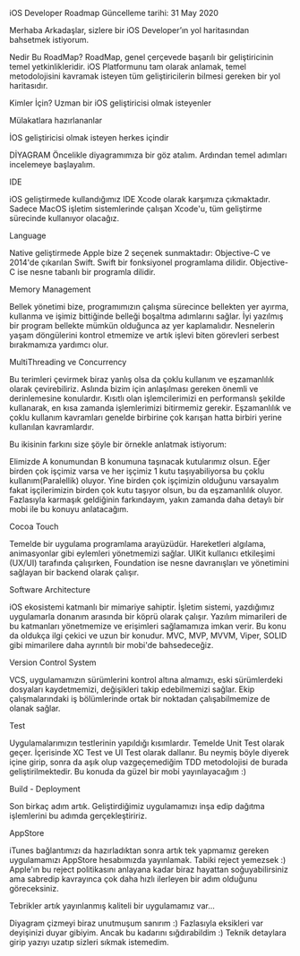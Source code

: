 iOS Developer Roadmap
Güncelleme tarihi: 31 May 2020

Merhaba Arkadaşlar, sizlere bir iOS Developer’ın yol haritasından bahsetmek istiyorum.


Nedir Bu RoadMap?
RoadMap, genel çerçevede başarılı bir geliştiricinin temel yetkinlikleridir. iOS Platformunu tam olarak anlamak, temel metodolojisini kavramak isteyen tüm geliştiricilerin bilmesi gereken bir yol haritasıdır.


Kimler İçin?
Uzman bir iOS geliştiricisi olmak isteyenler

Mülakatlara hazırlananlar

İOS geliştiricisi olmak isteyen herkes içindir


DİYAGRAM
Öncelikle diyagramımıza bir göz atalım. Ardından temel adımları incelemeye başlayalım.




IDE

iOS geliştirmede kullandığımız IDE Xcode olarak karşımıza çıkmaktadır. Sadece MacOS işletim sistemlerinde çalışan Xcode'u, tüm geliştirme sürecinde kullanıyor olacağız. 


Language

Native geliştirmede Apple bize 2 seçenek sunmaktadır: Objective-C ve 2014'de çıkarılan Swift. Swift bir fonksiyonel programlama dilidir. Objective-C ise nesne tabanlı bir programla dilidir.


Memory Management

Bellek yönetimi bize, programımızın çalışma sürecince bellekten yer ayırma, kullanma ve işimiz bittiğinde belleği boşaltma adımlarını sağlar. İyi yazılmış bir program bellekte mümkün olduğunca az yer kaplamalıdır. Nesnelerin yaşam döngülerini kontrol etmemize ve artık işlevi biten görevleri serbest bırakmamıza yardımcı olur. 


MultiThreading ve Concurrency

Bu terimleri çevirmek biraz yanlış olsa da çoklu kullanım ve eşzamanlılık olarak çevirebiliriz. Aslında bizim için anlaşılması gereken önemli ve derinlemesine konulardır. Kısıtlı olan işlemcilerimizi en performanslı şekilde kullanarak, en kısa zamanda işlemlerimizi bitirmemiz gerekir. Eşzamanlılık ve çoklu kullanım kavramları genelde birbirine çok karışan hatta birbiri yerine kullanılan kavramlardır. 


Bu ikisinin farkını size şöyle bir örnekle anlatmak istiyorum:

Elimizde A konumundan B konumuna taşınacak kutularımız olsun. Eğer birden çok işçimiz varsa ve her işçimiz 1 kutu taşıyabiliyorsa bu çoklu kullanım(Paralellik) oluyor. Yine birden çok işçimizin olduğunu varsayalım fakat işçilerimizin birden çok kutu taşıyor olsun, bu da eşzamanlılık oluyor. Fazlasıyla karmaşık geldiğinin farkındayım, yakın zamanda daha detaylı bir mobi ile bu konuyu anlatacağım.  


Cocoa Touch

Temelde bir uygulama programlama arayüzüdür. Hareketleri algılama, animasyonlar gibi eylemleri yönetmemizi sağlar. UIKit kullanıcı etkileşimi (UX/UI) tarafında çalışırken, Foundation ise nesne davranışları ve yönetimini sağlayan bir backend olarak çalışır. 


Software Architecture

iOS ekosistemi katmanlı bir mimariye sahiptir. İşletim sistemi, yazdığımız uygulamarla donanım arasında bir köprü olarak çalışır. Yazılım mimarileri de bu katmanları yönetmemize ve erişimleri sağlamamıza imkan verir. Bu konu da oldukça ilgi çekici ve uzun bir konudur. MVC, MVP, MVVM, Viper, SOLID gibi mimarilere daha ayrıntılı bir mobi'de bahsedeceğiz. 


Version Control System 

VCS, uygulamamızın sürümlerini kontrol altına almamızı, eski sürümlerdeki dosyaları kaydetmemizi, değişikleri takip edebilmemizi sağlar. Ekip çalışmalarındaki iş bölümlerinde ortak bir noktadan çalışabilmemize de olanak sağlar. 


Test

Uygulamalarımızın testlerinin yapıldığı kısımlardır. Temelde Unit Test olarak geçer. İçerisinde XC Test ve UI Test olarak dallanır. Bu neymiş böyle diyerek içine girip, sonra da aşık olup vazgeçemediğim TDD metodolojisi de burada geliştirilmektedir. Bu konuda da güzel bir mobi yayınlayacağım :) 


Build - Deployment

Son birkaç adım artık. Geliştirdiğimiz uygulamamızı inşa edip dağıtma işlemlerini bu adımda gerçekleştiririz. 


AppStore

iTunes bağlantımızı da hazırladıktan sonra artık tek yapmamız gereken uygulamamızı AppStore hesabımızda yayınlamak. Tabiki reject yemezsek :) Apple'ın bu reject politikasını anlayana kadar  biraz hayattan soğuyabilirsiniz ama sabredip kavrayınca çok daha hızlı ilerleyen bir adım olduğunu göreceksiniz. 


Tebrikler artık yayınlanmış kaliteli bir uygulamamız var...


Diyagram çizmeyi biraz unutmuşum sanırım :) Fazlasıyla eksikleri var deyişinizi duyar gibiyim. Ancak bu kadarını sığdırabildim :)  Teknik detaylara girip yazıyı uzatıp sizleri sıkmak istemedim.
